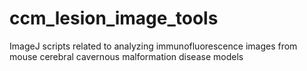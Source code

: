 # ccm_lesion_image_tools
ImageJ scripts related to analyzing immunofluorescence images from mouse cerebral cavernous malformation disease models
